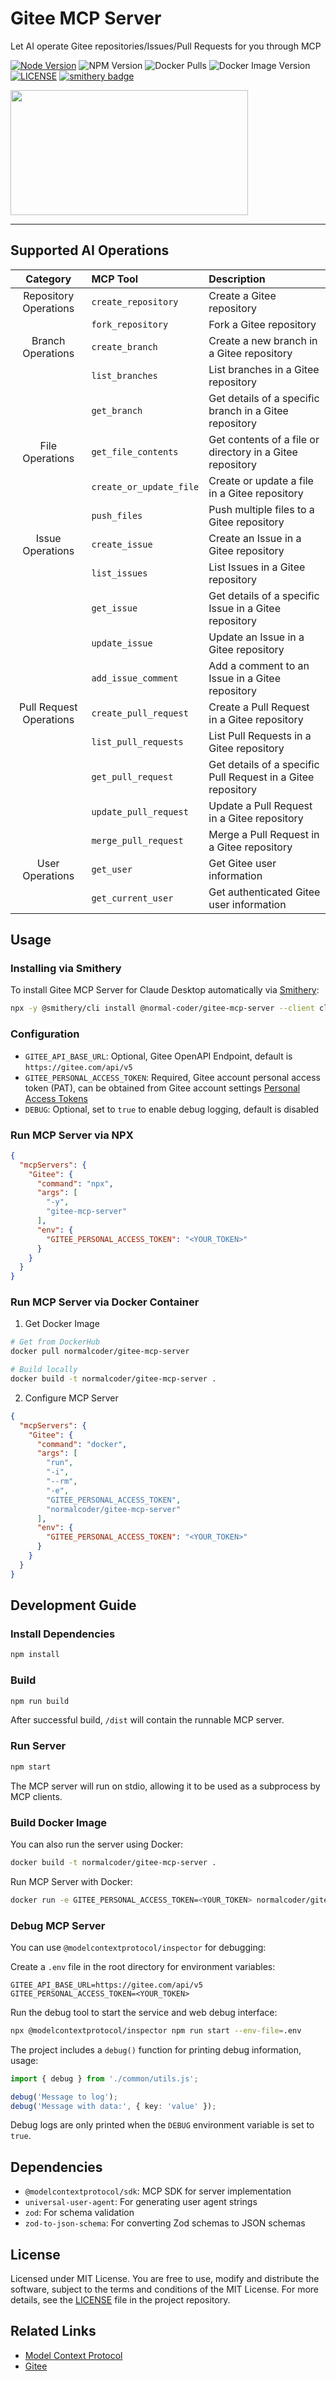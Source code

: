 # Gitee MCP Server

Let AI operate Gitee repositories/Issues/Pull Requests for you through MCP

[![Node Version](https://img.shields.io/badge/node-%3E%3D22.12.0-brightgreen.svg)](./package.json)
![NPM Version](https://img.shields.io/npm/v/gitee-mcp-server)
![Docker Pulls](https://img.shields.io/docker/pulls/normalcoder/gitee-mcp-server)
![Docker Image Version](https://img.shields.io/docker/v/normalcoder/gitee-mcp-server)
[![LICENSE](https://img.shields.io/badge/license-MIT-blue.svg)](./LICENSE)
[![smithery badge](https://smithery.ai/badge/@normal-coder/gitee-mcp-server)](https://smithery.ai/server/@normal-coder/gitee-mcp-server)

[<img width="380" height="200" src="https://glama.ai/mcp/servers/cck9xigm1d/badge" />](https://glama.ai/mcp/servers/Cck9XigM1d)

---

## Supported AI Operations

| Category | MCP Tool | Description |
|:----:|:----|:----|
| Repository Operations | `create_repository` | Create a Gitee repository | 
| | `fork_repository` | Fork a Gitee repository | 
| Branch Operations | `create_branch` | Create a new branch in a Gitee repository | 
| | `list_branches` | List branches in a Gitee repository | 
| | `get_branch` | Get details of a specific branch in a Gitee repository | 
| File Operations | `get_file_contents` | Get contents of a file or directory in a Gitee repository | 
| | `create_or_update_file` | Create or update a file in a Gitee repository | 
| | `push_files` | Push multiple files to a Gitee repository | 
| Issue Operations | `create_issue` | Create an Issue in a Gitee repository | 
| | `list_issues` | List Issues in a Gitee repository | 
| | `get_issue` | Get details of a specific Issue in a Gitee repository | 
| | `update_issue` | Update an Issue in a Gitee repository | 
| | `add_issue_comment` | Add a comment to an Issue in a Gitee repository | 
| Pull Request Operations | `create_pull_request` | Create a Pull Request in a Gitee repository | 
| | `list_pull_requests` | List Pull Requests in a Gitee repository | 
| | `get_pull_request` | Get details of a specific Pull Request in a Gitee repository | 
| | `update_pull_request` | Update a Pull Request in a Gitee repository | 
| | `merge_pull_request` | Merge a Pull Request in a Gitee repository | 
| User Operations | `get_user` | Get Gitee user information | 
| | `get_current_user` | Get authenticated Gitee user information | 

## Usage

### Installing via Smithery

To install Gitee MCP Server for Claude Desktop automatically via [Smithery](https://smithery.ai/server/@normal-coder/gitee-mcp-server):

```bash
npx -y @smithery/cli install @normal-coder/gitee-mcp-server --client claude
```

### Configuration

- `GITEE_API_BASE_URL`: Optional, Gitee OpenAPI Endpoint, default is `https://gitee.com/api/v5`
- `GITEE_PERSONAL_ACCESS_TOKEN`: Required, Gitee account personal access token (PAT), can be obtained from Gitee account settings [Personal Access Tokens](https://gitee.com/profile/personal_access_tokens)
- `DEBUG`: Optional, set to `true` to enable debug logging, default is disabled

### Run MCP Server via NPX

```json
{
  "mcpServers": {
    "Gitee": {
      "command": "npx",
      "args": [
        "-y",
        "gitee-mcp-server"
      ],
      "env": {
        "GITEE_PERSONAL_ACCESS_TOKEN": "<YOUR_TOKEN>"
      }
    }
  }
}
```

### Run MCP Server via Docker Container

1. Get Docker Image

```bash
# Get from DockerHub
docker pull normalcoder/gitee-mcp-server

# Build locally
docker build -t normalcoder/gitee-mcp-server .
```

2. Configure MCP Server

```json
{
  "mcpServers": {
    "Gitee": {
      "command": "docker",
      "args": [
        "run",
        "-i",
        "--rm",
        "-e",
        "GITEE_PERSONAL_ACCESS_TOKEN",
        "normalcoder/gitee-mcp-server"
      ],
      "env": {
        "GITEE_PERSONAL_ACCESS_TOKEN": "<YOUR_TOKEN>"
      }
    }
  }
}
```

## Development Guide

### Install Dependencies

```bash
npm install
```

### Build

```bash
npm run build
```

After successful build, `/dist` will contain the runnable MCP server.

### Run Server

```bash
npm start
```

The MCP server will run on stdio, allowing it to be used as a subprocess by MCP clients.

### Build Docker Image

You can also run the server using Docker:

```bash
docker build -t normalcoder/gitee-mcp-server .
```

Run MCP Server with Docker:

```bash
docker run -e GITEE_PERSONAL_ACCESS_TOKEN=<YOUR_TOKEN> normalcoder/gitee-mcp-server
```

### Debug MCP Server

You can use `@modelcontextprotocol/inspector` for debugging:

Create a `.env` file in the root directory for environment variables:

```.env
GITEE_API_BASE_URL=https://gitee.com/api/v5
GITEE_PERSONAL_ACCESS_TOKEN=<YOUR_TOKEN>
```

Run the debug tool to start the service and web debug interface:

```bash
npx @modelcontextprotocol/inspector npm run start --env-file=.env
```

The project includes a `debug()` function for printing debug information, usage:

```typescript
import { debug } from './common/utils.js';

debug('Message to log');
debug('Message with data:', { key: 'value' });
```

Debug logs are only printed when the `DEBUG` environment variable is set to `true`.

## Dependencies

- `@modelcontextprotocol/sdk`: MCP SDK for server implementation
- `universal-user-agent`: For generating user agent strings
- `zod`: For schema validation
- `zod-to-json-schema`: For converting Zod schemas to JSON schemas

## License

Licensed under MIT License. You are free to use, modify and distribute the software, subject to the terms and conditions of the MIT License. For more details, see the [LICENSE](./LICENSE) file in the project repository.

## Related Links

- [Model Context Protocol](https://modelcontextprotocol.io)
- [Gitee](https://gitee.com)

